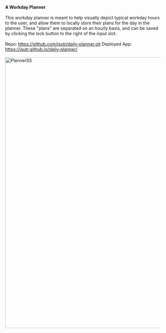 <strong>A Workday Planner</strong>
<br></br>
This workday planner is meant to help visually depict typical workday hours to the user, and allow them to locally store their plans for the day in the planner. These "plans" are separated on an hourly basis, and can be saved by clicking the lock button to the right of the input slot. 
<br></br>
Repo: https://github.com/jsutr/daily-planner.git
Deployed App: https://jsutr.github.io/daily-planner/
<br></br>
<img width="875" alt="PlannerSS" src="https://user-images.githubusercontent.com/98308462/156989800-be1bb063-ddaf-42aa-90ca-6432b938516f.png">
